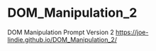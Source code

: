 # DOM_Manipulation_2
 DOM Manipulation Prompt Version 2
https://joe-lindie.github.io/DOM_Manipulation_2/

